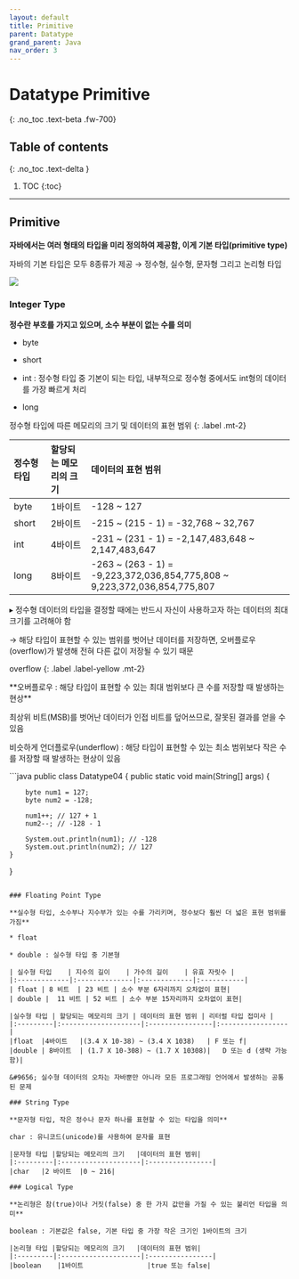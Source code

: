 ```yaml
---
layout: default
title: Primitive
parent: Datatype
grand_parent: Java
nav_order: 3
---
```


# Datatype Primitive
{: .no_toc .text-beta .fw-700}

## Table of contents
{: .no_toc .text-delta }

1. TOC
{:toc}

---

## Primitive

**자바에서는 여러 형태의 타입을 미리 정의하여 제공함, 이게 기본 타입(primitive type)**

자바의 기본 타입은 모두 8종류가 제공 &#8594; 정수형, 실수형, 문자형 그리고 논리형 타입

![](https://gekdev.github.io/docs/java/datatype/example/primitive.png)

### Integer Type

**정수란 부호를 가지고 있으며, 소수 부분이 없는 수를 의미**

* byte

* short

* int : 정수형 타입 중 기본이 되는 타입, 내부적으로 정수형 중에서도 int형의 데이터를 가장 빠르게 처리

* long

정수형 타입에 따른 메모리의 크기 및 데이터의 표현 범위
{: .label .mt-2}

| 정수형 타입	| 할당되는 메모리의 크기	| 데이터의 표현 범위 |
|:-------------|:---------------------|:----------------|
|byte	       | 1바이트	       | -128 ~ 127 |
|short	       | 2바이트	       | -215 ~ (215 - 1) = -32,768 ~ 32,767 |
|int	       | 4바이트	       | -231 ~ (231 - 1) = -2,147,483,648 ~ 2,147,483,647|
|long	       | 8바이트	       | -263 ~ (263 - 1) = -9,223,372,036,854,775,808 ~ 9,223,372,036,854,775,807|

&#9656; 정수형 데이터의 타입을 결정할 때에는 반드시 자신이 사용하고자 하는 데이터의 최대 크기를 고려해야 함

&#8594; 해당 타입이 표현할 수 있는 범위를 벗어난 데이터를 저장하면, 오버플로우(overflow)가 발생해 전혀 다른 값이 저장될 수 있기 때문

overflow
{: .label .label-yellow .mt-2}
<div class="code-example" markdown="1">
**오버플로우 : 해당 타입이 표현할 수 있는 최대 범위보다 큰 수를 저장할 때 발생하는 현상**

최상위 비트(MSB)를 벗어난 데이터가 인접 비트를 덮어쓰므로, 잘못된 결과를 얻을 수 있음

비슷하게 언더플로우(underflow) : 해당 타입이 표현할 수 있는 최소 범위보다 작은 수를 저장할 때 발생하는 현상이 있음 
</div>
```java
public class Datatype04 {
    public static void main(String[] args) {

        byte num1 = 127;
        byte num2 = -128;
 
        num1++; // 127 + 1
        num2--; // -128 - 1

        System.out.println(num1); // -128
        System.out.println(num2); // 127
    }
}
```

### Floating Point Type

**실수형 타입, 소수부나 지수부가 있는 수를 가리키며, 정수보다 훨씬 더 넓은 표현 범위를 가짐**

* float

* double : 실수형 타입 중 기본형

| 실수형 타입	| 지수의 길이	| 가수의 길이	| 유효 자릿수 |
|:-------------|:--------------|:-------------|:-----------|
| float	| 8 비트	| 23 비트	| 소수 부분 6자리까지 오차없이 표현|
| double |	11 비트 | 52 비트 |	소수 부분 15자리까지 오차없이 표현|

|실수형 타입	| 할당되는 메모리의 크기 | 데이터의 표현 범위	| 리터럴 타입 접미사 |
|:---------|:--------------------|:----------------|:-----------------|
|float	|4바이트	|(3.4 X 10-38) ~ (3.4 X 1038)	| F 또는 f|
|double	| 8바이트	| (1.7 X 10-308) ~ (1.7 X 10308)|	D 또는 d (생략 가능함)|

&#9656; 실수형 데이터의 오차는 자바뿐만 아니라 모든 프로그래밍 언어에서 발생하는 공통된 문제

### String Type

**문자형 타입, 작은 정수나 문자 하나를 표현할 수 있는 타입을 의미**

char : 유니코드(unicode)를 사용하여 문자를 표현

|문자형 타입	|할당되는 메모리의 크기	|데이터의 표현 범위|
|:---------|:--------------------|:----------------|
|char	|2 바이트	|0 ~ 216|

### Logical Type

**논리형은 참(true)이나 거짓(false) 중 한 가지 값만을 가질 수 있는 불리언 타입을 의미**

boolean : 기본값은 false, 기본 타입 중 가장 작은 크기인 1바이트의 크기

|논리형 타입	|할당되는 메모리의 크기	|데이터의 표현 범위|
|:---------|:--------------------|:----------------|
|boolean	|1바이트	             |true 또는 false|

